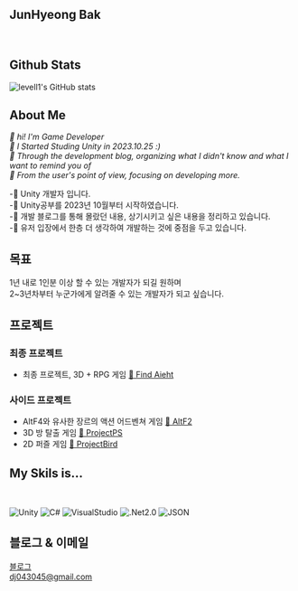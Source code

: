 
## JunHyeong Bak

</br>

## Github Stats  
 ![levell1's GitHub stats](https://github-readme-stats.vercel.app/api?username=dj04304&show_icons=true&theme=ambient_gradient)


## About Me

_👋 hi! I'm Game Developer_   
_🌱 I Started Studing Unity in 2023.10.25 :)_  
_💬 Through the development blog, organizing what I didn't know and what I want to remind you of_  
_🔹 From the user's point of view, focusing on developing more._


-👋 Unity 개발자 입니다.  
-🌱 Unity공부를 2023년 10월부터 시작하였습니다.  
-💬 개발 블로그를 통해 몰랐던 내용, 상기시키고 싶은 내용을 정리하고 있습니다.   
-🔹 유저 입장에서 한층 더 생각하여 개발하는 것에 중점을 두고 있습니다.
</br>

## 목표
  
1년 내로 1인분 이상 할 수 있는 개발자가 되길 원하며   
2~3년차부터 누군가에게 알려줄 수 있는 개발자가 되고 싶습니다. 
</br>

## 프로젝트

### 최종 프로젝트

- 최종 프로젝트, 3D + RPG 게임 [🔗 Find Aieht](https://github.com/dj04304/Find_aiehT)

### 사이드 프로젝트

- AltF4와 유사한 장르의 액션 어드벤쳐 게임 [🔗 AltF2](https://github.com/dj04304/AltF2)  
- 3D 방 탈출 게임 [🔗 ProjectPS](https://github.com/dj04304/ProjectPS)  
- 2D 퍼즐 게임 [🔗 ProjectBird](https://github.com/dj04304/ProjectBird)  


## My Skils is...

</br>

![Unity](https://img.shields.io/badge/-Unity-%23000000?style=flat-square&logo=Unity) ![C#](https://img.shields.io/badge/-C%23-%7ED321?logo=Csharp&style=flat) ![VisualStudio](https://img.shields.io/badge/-VisualStudio-%235C2D91?logo=visualstudio&style=flat) ![.Net2.0](https://img.shields.io/badge/-.Net2.0-%23512BD4?logo=dotnet&style=flat) ![JSON](https://img.shields.io/badge/-JSON-%23000000?logo=json&style=flat)


## 블로그 & 이메일

[블로그](https://dochistory.tistory.com/)   
<dj043045@gmail.com>

<!--
**dj04304/dj04304** is a ✨ _special_ ✨ repository because its `README.md` (this file) appears on your GitHub profile.

Here are some ideas to get you started:

- 🔭 I’m currently working on ...
- 🌱 I’m currently learning ...
- 👯 I’m looking to collaborate on ...
- 🤔 I’m looking for help with ...
- 💬 Ask me about ...
- 📫 How to reach me: ...
- 😄 Pronouns: ...
- ⚡ Fun fact: ...
-->
